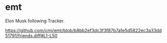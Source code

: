 # emt
Elon Musk following Tracker.

https://github.com/cmj/emt/blob/b8bb2ef3dc3f3f87b7a1e5d5822ec3a33dd51791/friends.diff#L1-L50

